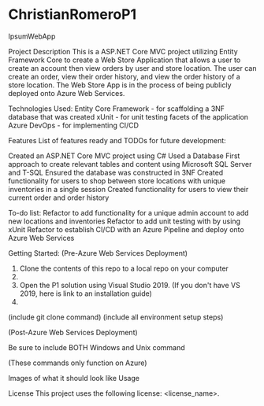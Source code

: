 # ChristianRomeroP1
IpsumWebApp


Project Description
This is a ASP.NET Core MVC project utilizing Entity Framework Core to create a Web Store Application that allows a user to create an account then view orders by user and store location. The user can create an order, view their order history, and view the order history of a store location. The Web Store App is in the process of being publicly deployed onto Azure Web Services.

Technologies Used:
Entity Core Framework - for scaffolding a 3NF database that was created
xUnit - for unit testing facets of the application
Azure DevOps - for implementing CI/CD

Features
List of features ready and TODOs for future development:

Created an ASP.NET Core MVC project using C#
Used a Database First approach to create relevant tables and content using Microsoft SQL Server and T-SQL
Ensured the database was constructed in 3NF 
Created functionality for users to shop between store locations with unique inventories in a single session
Created functionality for users to view their current order and order history

To-do list:
Refactor to add functionality for a unique admin account to add new locations and inventories
Refactor to add unit testing with by using xUnit
Refactor to establish CI/CD with an Azure Pipeline and deploy onto Azure Web Services 

Getting Started:
(Pre-Azure Web Services Deployment)
1) Clone the contents of this repo to a local repo on your computer
2)
3) Open the P1 solution using Visual Studio 2019. (If you don't have VS 2019, here is link to an installation guide)
4)

(include git clone command) (include all environment setup steps)

(Post-Azure Web Services Deployment)


Be sure to include BOTH Windows and Unix command

(These commands only function on Azure)

Images of what it should look like
Usage



License
This project uses the following license: <license_name>.
